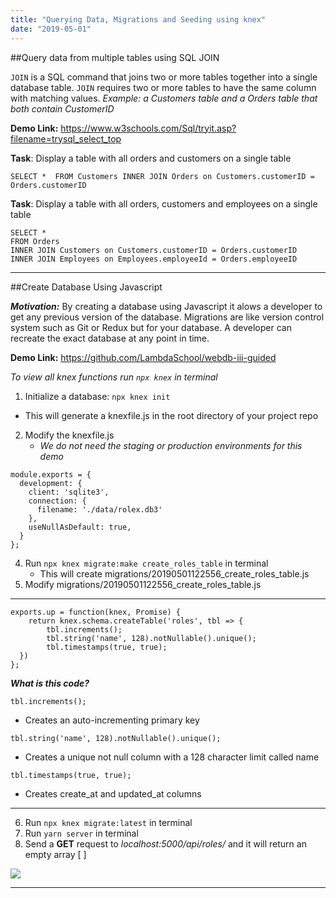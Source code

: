 ```yaml
---
title: "Querying Data, Migrations and Seeding using knex"
date: "2019-05-01"
---
```


##Query data from multiple tables using SQL JOIN

`JOIN` is a SQL command that joins two or more tables together into a single database table. `JOIN` requires two or more tables to have the same column with matching values. *Example: a Customers table and a Orders table that both contain CustomerID*

__Demo Link:__ https://www.w3schools.com/Sql/tryit.asp?filename=trysql_select_top

__Task__: Display a table with all orders and customers on a single table

``
SELECT * 
FROM Customers
INNER JOIN Orders on Customers.customerID = Orders.customerID
``

__Task__: Display a table with all orders, customers and employees on a single table

```
SELECT *
FROM Orders
INNER JOIN Customers on Customers.customerID = Orders.customerID
INNER JOIN Employees on Employees.employeeId = Orders.employeeID
```

---
##Create Database Using Javascript

***Motivation:*** By creating a database using Javascript it alows a developer to get any previous version of the database. Migrations are like version control system such as Git or Redux but for your database. A developer can recreate the exact database at any point in time.

__Demo Link:__ https://github.com/LambdaSchool/webdb-iii-guided

*To view all knex functions run `npx knex` in terminal*


1. Initialize a database: `npx knex init`
  - This will generate a knexfile.js in the root directory of your project repo
2. Modify the knexfile.js
     - *We do not need the staging or production environments for this demo*
  
```
module.exports = {
  development: {
    client: 'sqlite3',
    connection: {
      filename: './data/rolex.db3'
    },
    useNullAsDefault: true,
  }
};
```

4. Run `npx knex migrate:make create_roles_table` in terminal
     - This will create migrations/20190501122556_create_roles_table.js
5. Modify migrations/20190501122556_create_roles_table.js 

___
```
exports.up = function(knex, Promise) {
    return knex.schema.createTable('roles', tbl => {
        tbl.increments(); 
        tbl.string('name', 128).notNullable().unique(); 
        tbl.timestamps(true, true); 
  })
};
```
***What is this code?***

`tbl.increments();`
- Creates an auto-incrementing primary key 

`tbl.string('name', 128).notNullable().unique();` 
- Creates a unique not null column with a 128 character limit called name
  
`tbl.timestamps(true, true);` 
- Creates create_at and updated_at columns

___
6. Run `npx knex migrate:latest` in terminal
7. Run `yarn server` in terminal
8. Send a **GET** request to *localhost:5000/api/roles/* and it will return an empty array [ ] 

![](https://media.giphy.com/media/nXxOjZrbnbRxS/giphy.gif)

---